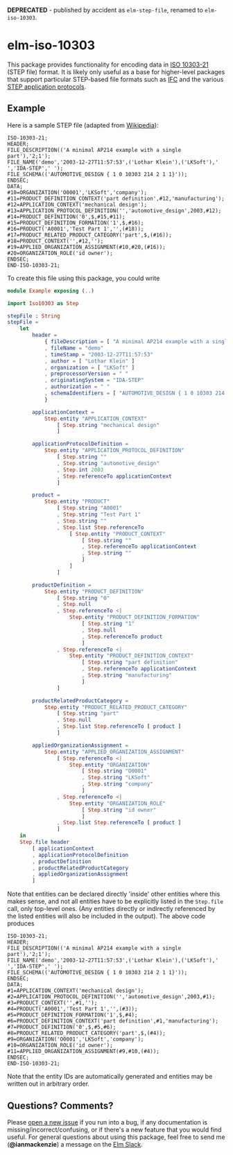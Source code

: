 **DEPRECATED** - published by accident as `elm-step-file`, renamed to `elm-iso-10303`.

# elm-iso-10303

This package provides functionality for encoding data in [ISO 10303-21](https://en.wikipedia.org/wiki/ISO_10303-21)
(STEP file) format. It is likely only useful as a base for higher-level packages
that support particular STEP-based file formats such as [IFC](https://en.wikipedia.org/wiki/Industry_Foundation_Classes)
and the various [STEP application protocols](https://www.steptools.com/stds/step/step_2.html).

## Example

Here is a sample STEP file (adapted from [Wikipedia](https://en.wikipedia.org/wiki/ISO_10303-21#Example)):

```
ISO-10303-21;
HEADER;
FILE_DESCRIPTION(('A minimal AP214 example with a single part'),'2;1');
FILE_NAME('demo','2003-12-27T11:57:53',('Lothar Klein'),('LKSoft'),' ','IDA-STEP',' ');
FILE_SCHEMA(('AUTOMOTIVE_DESIGN { 1 0 10303 214 2 1 1}'));
ENDSEC;
DATA;
#10=ORGANIZATION('O0001','LKSoft','company');
#11=PRODUCT_DEFINITION_CONTEXT('part definition',#12,'manufacturing');
#12=APPLICATION_CONTEXT('mechanical design');
#13=APPLICATION_PROTOCOL_DEFINITION('','automotive_design',2003,#12);
#14=PRODUCT_DEFINITION('0',$,#15,#11);
#15=PRODUCT_DEFINITION_FORMATION('1',$,#16);
#16=PRODUCT('A0001','Test Part 1','',(#18));
#17=PRODUCT_RELATED_PRODUCT_CATEGORY('part',$,(#16));
#18=PRODUCT_CONTEXT('',#12,'');
#19=APPLIED_ORGANIZATION_ASSIGNMENT(#10,#20,(#16));
#20=ORGANIZATION_ROLE('id owner');
ENDSEC;
END-ISO-10303-21;
```

To create this file using this package, you could write

```elm
module Example exposing (..)

import Iso10303 as Step

stepFile : String
stepFile =
    let
        header =
            { fileDescription = [ "A minimal AP214 example with a single part" ]
            , fileName = "demo"
            , timeStamp = "2003-12-27T11:57:53"
            , author = [ "Lothar Klein" ]
            , organization = [ "LKSoft" ]
            , preprocessorVersion = " "
            , originatingSystem = "IDA-STEP"
            , authorization = " "
            , schemaIdentifiers = [ "AUTOMOTIVE_DESIGN { 1 0 10303 214 2 1 1}" ]
            }

        applicationContext =
            Step.entity "APPLICATION_CONTEXT"
                [ Step.string "mechanical design"
                ]

        applicationProtocolDefinition =
            Step.entity "APPLICATION_PROTOCOL_DEFINITION"
                [ Step.string ""
                , Step.string "automotive_design"
                , Step.int 2003
                , Step.referenceTo applicationContext
                ]

        product =
            Step.entity "PRODUCT"
                [ Step.string "A0001"
                , Step.string "Test Part 1"
                , Step.string ""
                , Step.list Step.referenceTo
                    [ Step.entity "PRODUCT_CONTEXT"
                        [ Step.string ""
                        , Step.referenceTo applicationContext
                        , Step.string ""
                        ]
                    ]
                ]

        productDefinition =
            Step.entity "PRODUCT_DEFINITION"
                [ Step.string "0"
                , Step.null
                , Step.referenceTo <|
                    Step.entity "PRODUCT_DEFINITION_FORMATION"
                        [ Step.string "1"
                        , Step.null
                        , Step.referenceTo product
                        ]
                , Step.referenceTo <|
                    Step.entity "PRODUCT_DEFINITION_CONTEXT"
                        [ Step.string "part definition"
                        , Step.referenceTo applicationContext
                        , Step.string "manufacturing"
                        ]
                ]

        productRelatedProductCategory =
            Step.entity "PRODUCT_RELATED_PRODUCT_CATEGORY"
                [ Step.string "part"
                , Step.null
                , Step.list Step.referenceTo [ product ]
                ]

        appliedOrganizationAssignment =
            Step.entity "APPLIED_ORGANIZATION_ASSIGNMENT"
                [ Step.referenceTo <|
                    Step.entity "ORGANIZATION"
                        [ Step.string "O0001"
                        , Step.string "LKSoft"
                        , Step.string "company"
                        ]
                , Step.referenceTo <|
                    Step.entity "ORGANIZATION_ROLE"
                        [ Step.string "id owner"
                        ]
                , Step.list Step.referenceTo [ product ]
                ]
    in
    Step.file header
        [ applicationContext
        , applicationProtocolDefinition
        , productDefinition
        , productRelatedProductCategory
        , appliedOrganizationAssignment
        ]
```

Note that entities can be declared directly 'inside' other entities where this
makes sense, and not all entities have to be explicitly listed in the
`Step.file` call, only top-level ones. (Any entities directly or indirectly
referenced by the listed entities will also be included in the output). The
above code produces

```
ISO-10303-21;
HEADER;
FILE_DESCRIPTION(('A minimal AP214 example with a single part'),'2;1');
FILE_NAME('demo','2003-12-27T11:57:53',('Lothar Klein'),('LKSoft'),' ','IDA-STEP',' ');
FILE_SCHEMA(('AUTOMOTIVE_DESIGN { 1 0 10303 214 2 1 1}'));
ENDSEC;
DATA;
#1=APPLICATION_CONTEXT('mechanical design');
#2=APPLICATION_PROTOCOL_DEFINITION('','automotive_design',2003,#1);
#3=PRODUCT_CONTEXT('',#1,'');
#4=PRODUCT('A0001','Test Part 1','',(#3));
#5=PRODUCT_DEFINITION_FORMATION('1',$,#4);
#6=PRODUCT_DEFINITION_CONTEXT('part definition',#1,'manufacturing');
#7=PRODUCT_DEFINITION('0',$,#5,#6);
#8=PRODUCT_RELATED_PRODUCT_CATEGORY('part',$,(#4));
#9=ORGANIZATION('O0001','LKSoft','company');
#10=ORGANIZATION_ROLE('id owner');
#11=APPLIED_ORGANIZATION_ASSIGNMENT(#9,#10,(#4));
ENDSEC;
END-ISO-10303-21;
```

Note that the entity IDs are automatically generated and entities may be written
out in arbitrary order.


## Questions? Comments?

Please [open a new issue](https://github.com/ianmackenzie/elm-iso-10303/issues) if you
run into a bug, if any documentation is missing/incorrect/confusing, or if
there's a new feature that you would find useful. For general questions about
using this package, feel free to send me (**@ianmackenzie**) a message on the
[Elm Slack](http://elmlang.herokuapp.com/).
